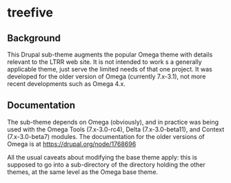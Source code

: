 treefive
========

Background
----------

This Drupal sub-theme augments the popular Omega theme with details relevant to the LTRR web site. It is not intended to work s a generally applicable theme, just serve the limited needs of that one project. It was developed for the older version of Omega (currently 7.x-3.1), not more recent developments such as Omega 4.x.

Documentation
-------------

The sub-theme depends on Omega (obviously), and in practice was being used with the Omega Tools (7.x-3.0-rc4), Delta (7.x-3.0-beta11), and Context (7.x-3.0-beta7) modules. The documentation for the older versions of Omega is at
https://drupal.org/node/1768696

All the usual caveats about modifying the base theme apply: this is supposed to go into a sub-directory of the directory holding the other themes, at the same level as the Omega base theme.
